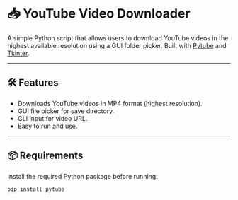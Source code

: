 # 📥 YouTube Video Downloader

A simple Python script that allows users to download YouTube videos in the highest available resolution using a GUI folder picker. Built with [Pytube](https://pytube.io) and [Tkinter](https://docs.python.org/3/library/tkinter.html).

---

## 🛠 Features

- Downloads YouTube videos in MP4 format (highest resolution).
- GUI file picker for save directory.
- CLI input for video URL.
- Easy to run and use.

---

## 📦 Requirements

Install the required Python package before running:

```bash
pip install pytube
